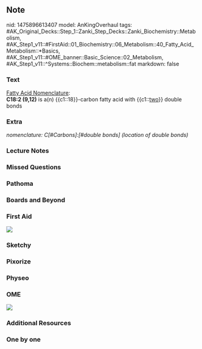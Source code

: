 ## Note
nid: 1475896613407
model: AnKingOverhaul
tags: #AK_Original_Decks::Step_1::Zanki_Step_Decks::Zanki_Biochemistry::Metabolism, #AK_Step1_v11::#FirstAid::01_Biochemistry::06_Metabolism::40_Fatty_Acid_Metabolism::*Basics, #AK_Step1_v11::#OME_banner::Basic_Science::02_Metabolism, #AK_Step1_v11::^Systems::Biochem::metabolism::fat
markdown: false

### Text
<div>
  <div>
    <u>Fatty Acid Nomenclature</u>:
  </div>
  <div>
    <b>C18:2 (9,12)</b> is a(n) {{c1::18}}-carbon fatty acid with
    {{c1::<u>two</u>}} double bonds
  </div>
</div>

### Extra
<i>nomenclature: C[#Carbons]:[#double bonds] (location of double
bonds)</i>

### Lecture Notes


### Missed Questions


### Pathoma


### Boards and Beyond


### First Aid
<img src="tmplhWmdJ.png">

### Sketchy


### Pixorize


### Physeo


### OME
<div class="ome-widget">
  <a href=
  "https://onlinemeded.org/spa/metabolism?ref=anki"><img src=
  "_OME_AnkiFlashcards_Topic_3.png"></a>
</div>

### Additional Resources


### One by one

